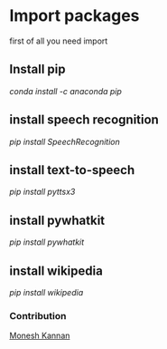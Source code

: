 # Import packages

first of all you need import

## Install pip
*conda install -c anaconda pip*

## install speech recognition
*pip install SpeechRecognition*

## install text-to-speech
*pip install pyttsx3*

## install pywhatkit
*pip install pywhatkit*

## install wikipedia
*pip install wikipedia*

### Contribution
[Monesh Kannan](https://www.linkedin.com/in/monesh-kannan-rk/)
